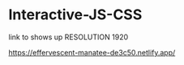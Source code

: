 # Interactive-JS-CSS
 
link to shows up  RESOLUTION 1920

https://effervescent-manatee-de3c50.netlify.app/
